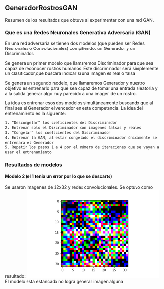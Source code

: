 ## GeneradorRostrosGAN

Resumen de los resultados que obtuve al experimentar con una red GAN.

### Que es una Redes Neuronales Generativa Adversaria (GAN)

En una red adversaria se tienen dos modelos (que pueden ser Redes Neuronales o Convolucionales) compitiendo: un Generador y un Discriminador.

Se genera un primer modelo que llamaremos Discriminador para que sea capaz de reconocer rostros humanos. Este discriminador será simplemente un clasificador,que buscara indicar si una imagen es real o falsa

Se genera un segundo modelo, que llamaremos Generador y nuestro objetivo es entrenarlo para que sea capaz de tomar una entrada aleatoria y a la salida generar algo muy parecido a una imagen de un rostro.

La idea es entrenar esos dos modelos simultáneamente buscando que al final sea el Generador el vencedor en esta competencia. La idea del entrenamiento es la siguiente:

    1. “Descongelar” los coeficientes del Discriminador
    2. Entrenar solo el Discriminador con imagenes falsas y reales
    3. “Congelar” los coeficientes del Discriminador
    4. Entrenar la GAN, al estar congelado el discriminador únicamente se entrenara el Generador
    5. Repetir los pasos 1 a 4 por el número de iteraciones que se vayan a usar el entrenamiento
    
### Resultados de modelos

#### Modelo 2 (el 1 tenia un error por lo que se descarto)
Se usaron imagenes de 32x32 y redes convolucionales. Se optuvo como resultado:
![resultado](\resultados\resultadosGAN-2\r5000.png)
El modelo esta estancado no logra generar imagen alguna
